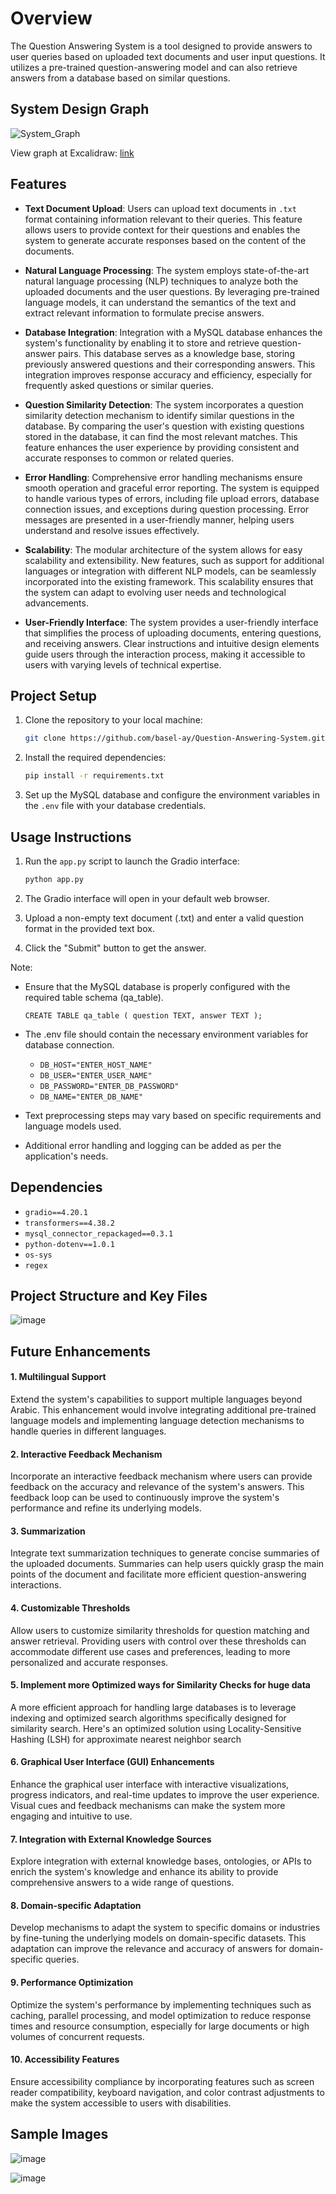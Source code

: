 # Overview
The Question Answering System is a tool designed to provide answers to user queries based on uploaded text documents and user input questions. It utilizes a pre-trained question-answering model and can also retrieve answers from a database based on similar questions.

## System Design Graph

![System_Graph](https://github.com/basel-ay/Question-Answering-System/assets/64821137/a3cf5fc0-f816-4a9b-b9c8-6130c1fa9b9f)

View graph at Excalidraw: [link](https://excalidraw.com/#json=JfsHGJJcY4_CwG2IpvaYW,29apf2-RjXEH9dwOz0MbwQ)


## Features

- **Text Document Upload**: Users can upload text documents in `.txt` format containing information relevant to their queries. This feature allows users to provide context for their questions and enables the system to generate accurate responses based on the content of the documents.

- **Natural Language Processing**: The system employs state-of-the-art natural language processing (NLP) techniques to analyze both the uploaded documents and the user questions. By leveraging pre-trained language models, it can understand the semantics of the text and extract relevant information to formulate precise answers.

- **Database Integration**: Integration with a MySQL database enhances the system's functionality by enabling it to store and retrieve question-answer pairs. This database serves as a knowledge base, storing previously answered questions and their corresponding answers. This integration improves response accuracy and efficiency, especially for frequently asked questions or similar queries.

- **Question Similarity Detection**: The system incorporates a question similarity detection mechanism to identify similar questions in the database. By comparing the user's question with existing questions stored in the database, it can find the most relevant matches. This feature enhances the user experience by providing consistent and accurate responses to common or related queries.

- **Error Handling**: Comprehensive error handling mechanisms ensure smooth operation and graceful error reporting. The system is equipped to handle various types of errors, including file upload errors, database connection issues, and exceptions during question processing. Error messages are presented in a user-friendly manner, helping users understand and resolve issues effectively.

- **Scalability**: The modular architecture of the system allows for easy scalability and extensibility. New features, such as support for additional languages or integration with different NLP models, can be seamlessly incorporated into the existing framework. This scalability ensures that the system can adapt to evolving user needs and technological advancements.

- **User-Friendly Interface**: The system provides a user-friendly interface that simplifies the process of uploading documents, entering questions, and receiving answers. Clear instructions and intuitive design elements guide users through the interaction process, making it accessible to users with varying levels of technical expertise.



## Project Setup

1. Clone the repository to your local machine:

    ```bash
    git clone https://github.com/basel-ay/Question-Answering-System.git
    ```

2. Install the required dependencies:

    ```bash
    pip install -r requirements.txt
    ```

3. Set up the MySQL database and configure the environment variables in the `.env` file with your database credentials.

## Usage Instructions

1. Run the `app.py` script to launch the Gradio interface:

    ```bash
    python app.py
    ```

2. The Gradio interface will open in your default web browser.

3. Upload a non-empty text document (.txt) and enter a valid question format in the provided text box.

4. Click the "Submit" button to get the answer.

Note:
* Ensure that the MySQL database is properly configured with the required table schema (qa_table).
    
    `CREATE TABLE qa_table (
    question TEXT,
    answer TEXT
);`
  
* The .env file should contain the necessary environment variables for database connection.
  
    - `DB_HOST="ENTER_HOST_NAME"`
    - `DB_USER="ENTER_USER_NAME"`
    - `DB_PASSWORD="ENTER_DB_PASSWORD"`
    - `DB_NAME="ENTER_DB_NAME"`
  
* Text preprocessing steps may vary based on specific requirements and language models used.
* Additional error handling and logging can be added as per the application's needs.

## Dependencies

- `gradio==4.20.1`
- `transformers==4.38.2`
- `mysql_connector_repackaged==0.3.1`
- `python-dotenv==1.0.1`
- `os-sys`
- `regex`


## Project Structure and Key Files

![image](https://github.com/basel-ay/Question-Answering-System/assets/64821137/9b25eb27-2db4-4c2e-88ee-4403248cd84f)

## Future Enhancements

#### 1. Multilingual Support
Extend the system's capabilities to support multiple languages beyond Arabic. This enhancement would involve integrating additional pre-trained language models and implementing language detection mechanisms to handle queries in different languages.

#### 2. Interactive Feedback Mechanism
Incorporate an interactive feedback mechanism where users can provide feedback on the accuracy and relevance of the system's answers. This feedback loop can be used to continuously improve the system's performance and refine its underlying models.

#### 3. Summarization
Integrate text summarization techniques to generate concise summaries of the uploaded documents. Summaries can help users quickly grasp the main points of the document and facilitate more efficient question-answering interactions.

#### 4. Customizable Thresholds
Allow users to customize similarity thresholds for question matching and answer retrieval. Providing users with control over these thresholds can accommodate different use cases and preferences, leading to more personalized and accurate responses.

#### 5. Implement more Optimized ways for Similarity Checks for huge data
A more efficient approach for handling large databases is to leverage indexing and optimized search algorithms specifically designed for similarity search. Here's an optimized solution using Locality-Sensitive Hashing (LSH) for approximate nearest neighbor search

#### 6. Graphical User Interface (GUI) Enhancements
Enhance the graphical user interface with interactive visualizations, progress indicators, and real-time updates to improve the user experience. Visual cues and feedback mechanisms can make the system more engaging and intuitive to use.

#### 7. Integration with External Knowledge Sources
Explore integration with external knowledge bases, ontologies, or APIs to enrich the system's knowledge and enhance its ability to provide comprehensive answers to a wide range of questions.

#### 8. Domain-specific Adaptation
Develop mechanisms to adapt the system to specific domains or industries by fine-tuning the underlying models on domain-specific datasets. This adaptation can improve the relevance and accuracy of answers for domain-specific queries.

#### 9. Performance Optimization
Optimize the system's performance by implementing techniques such as caching, parallel processing, and model optimization to reduce response times and resource consumption, especially for large documents or high volumes of concurrent requests.

#### 10. Accessibility Features
Ensure accessibility compliance by incorporating features such as screen reader compatibility, keyboard navigation, and color contrast adjustments to make the system accessible to users with disabilities.

## Sample Images

![image](https://github.com/basel-ay/Question-Answering-System/assets/64821137/e318ebf6-ee91-4a1e-a31c-fda2ee6eae9f)

![image](https://github.com/basel-ay/Question-Answering-System/assets/64821137/8bb6ec92-9406-494a-b7eb-d5148908f883)


